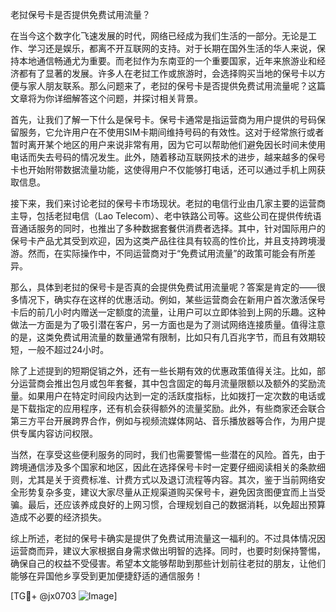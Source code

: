 老挝保号卡是否提供免费试用流量？

在当今这个数字化飞速发展的时代，网络已经成为我们生活的一部分。无论是工作、学习还是娱乐，都离不开互联网的支持。对于长期在国外生活的华人来说，保持本地通信畅通尤为重要。而老挝作为东南亚的一个重要国家，近年来旅游业和经济都有了显著的发展。许多人在老挝工作或旅游时，会选择购买当地的保号卡以方便与家人朋友联系。那么问题来了，老挝的保号卡是否提供免费试用流量呢？这篇文章将为你详细解答这个问题，并探讨相关背景。

首先，让我们了解一下什么是保号卡。保号卡通常是指运营商为用户提供的号码保留服务，它允许用户在不使用SIM卡期间维持号码的有效性。这对于经常旅行或者暂时离开某个地区的用户来说非常有用，因为它可以帮助他们避免因长时间未使用电话而失去号码的情况发生。此外，随着移动互联网技术的进步，越来越多的保号卡也开始附带数据流量功能，这使得用户不仅能够打电话，还可以通过手机上网获取信息。

接下来，我们来讨论老挝的保号卡市场现状。老挝的电信行业由几家主要的运营商主导，包括老挝电信（Lao Telecom）、老中铁路公司等。这些公司在提供传统语音通话服务的同时，也推出了多种数据套餐供消费者选择。其中，针对国际用户的保号卡产品尤其受到欢迎，因为这类产品往往具有较高的性价比，并且支持跨境漫游。然而，在实际操作中，不同运营商对于“免费试用流量”的政策可能会有所差异。

那么，具体到老挝的保号卡是否真的会提供免费试用流量呢？答案是肯定的——很多情况下，确实存在这样的优惠活动。例如，某些运营商会在新用户首次激活保号卡后的前几小时内赠送一定额度的流量，让用户可以立即体验到上网的乐趣。这种做法一方面是为了吸引潜在客户，另一方面也是为了测试网络连接质量。值得注意的是，这类免费试用流量的数量通常有限制，比如只有几百兆字节，而且有效期较短，一般不超过24小时。

除了上述提到的短期促销之外，还有一些长期有效的优惠政策值得关注。比如，部分运营商会推出包月或包年套餐，其中包含固定的每月流量限额以及额外的奖励流量。如果用户在特定时间段内达到一定的活跃度指标，比如拨打一定次数的电话或是下载指定的应用程序，还有机会获得额外的流量奖励。此外，有些商家还会联合第三方平台开展跨界合作，例如与视频流媒体网站、音乐播放器等合作，为用户提供专属内容访问权限。

当然，在享受这些便利服务的同时，我们也需要警惕一些潜在的风险。首先，由于跨境通信涉及多个国家和地区，因此在选择保号卡时一定要仔细阅读相关的条款细则，尤其是关于资费标准、计费方式以及退订流程等内容。其次，鉴于当前网络安全形势复杂多变，建议大家尽量从正规渠道购买保号卡，避免因贪图便宜而上当受骗。最后，还应该养成良好的上网习惯，合理规划自己的数据消耗，以免超出预算造成不必要的经济损失。

综上所述，老挝的保号卡确实是提供了免费试用流量这一福利的。不过具体情况因运营商而异，建议大家根据自身需求做出明智的选择。同时，也要时刻保持警惕，确保自己的权益不受侵害。希望本文能够帮助到那些计划前往老挝的朋友，让他们能够在异国他乡享受到更加便捷舒适的通信服务！

[TG💪+ @jx0703 ![Image](https://github.com/user-attachments/assets/dbca1d08-cadb-493c-b0ec-ad6f7a83f270)]